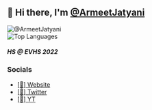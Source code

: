 ## 👋 Hi there, I'm [@ArmeetJatyani](https://github.com/ArmeetJatyani)
![@ArmeetJatyani](https://github-readme-stats.vercel.app/api?username=TrashToggled&count_private=true&show_icons=true&theme=tokyonight&hide_border=true)<br>
![Top Languages](https://github-readme-stats.vercel.app/api/top-langs/?username=ArmeetJatyani&layout=compact&count_private=true&show_icons=true&theme=tokyonight&hide_border=true)
#### *HS @ EVHS 2022*
### Socials
- [[🔗] Website](https://armeetjatyani.com)
- [[💬] Twitter](https://twitter.com/ArmeetJatyani)
- [[🎥] YT](https://www.youtube.com/channel/UC5w7WX_AEl9oAE01fz0-veQ)
